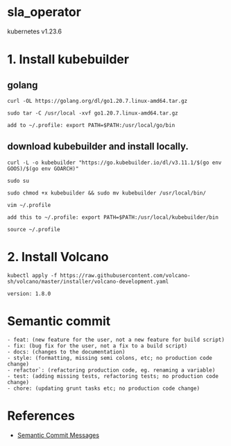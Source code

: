 # sla_operator

kubernetes v1.23.6

# 1. Install kubebuilder
## golang
```
curl -OL https://golang.org/dl/go1.20.7.linux-amd64.tar.gz

sudo tar -C /usr/local -xvf go1.20.7.linux-amd64.tar.gz

add to ~/.profile: export PATH=$PATH:/usr/local/go/bin
```

## download kubebuilder and install locally.
```
curl -L -o kubebuilder "https://go.kubebuilder.io/dl/v3.11.1/$(go env GOOS)/$(go env GOARCH)"

sudo su

sudo chmod +x kubebuilder && sudo mv kubebuilder /usr/local/bin/

vim ~/.profile

add this to ~/.profile: export PATH=$PATH:/usr/local/kubebuilder/bin

source ~/.profile
```

# 2. Install Volcano

```
kubectl apply -f https://raw.githubusercontent.com/volcano-sh/volcano/master/installer/volcano-development.yaml

version: 1.8.0
```

# Semantic commit
```
- feat: (new feature for the user, not a new feature for build script)
- fix: (bug fix for the user, not a fix to a build script)
- docs: (changes to the documentation)
- style: (formatting, missing semi colons, etc; no production code change)
- refactor`: (refactoring production code, eg. renaming a variable)
- test: (adding missing tests, refactoring tests; no production code change)
- chore: (updating grunt tasks etc; no production code change)
```

# References
- [Semantic Commit Messages](https://gist.github.com/joshbuchea/6f47e86d2510bce28f8e7f42ae84c716)